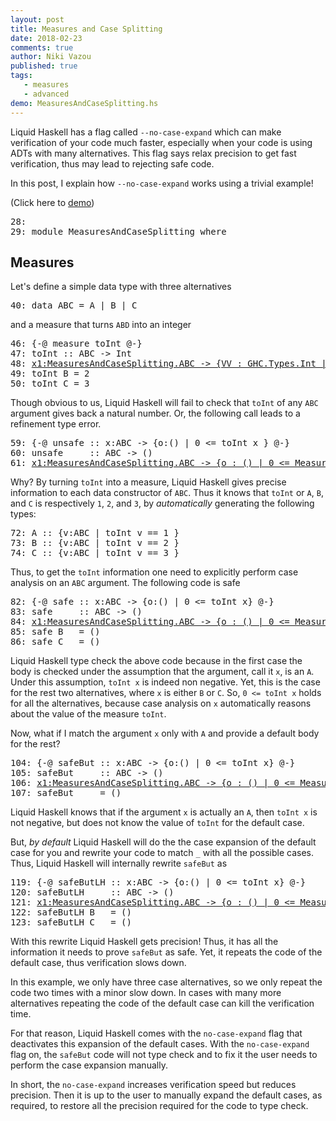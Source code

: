 ```yaml
---
layout: post
title: Measures and Case Splitting
date: 2018-02-23
comments: true
author: Niki Vazou
published: true
tags:
   - measures
   - advanced
demo: MeasuresAndCaseSplitting.hs
---
```


Liquid Haskell has a flag called `--no-case-expand`
which can make verification of your code much faster,
especially when your code is using ADTs with many alternatives.
This flag says relax precision to get fast verification,
thus may lead to rejecting safe code.

In this post, I explain how `--no-case-expand`
works using a trivial example!

(Click here to [demo][demo])

<!-- more -->


<div class="hidden">

<pre><span class=hs-linenum>28: </span>
<span class=hs-linenum>29: </span><span class='hs-keyword'>module</span> <span class='hs-conid'>MeasuresAndCaseSplitting</span> <span class='hs-keyword'>where</span>
</pre>
</div>


Measures
---------

Let's define a simple data type with three alternatives


<pre><span class=hs-linenum>40: </span><span class='hs-keyword'>data</span> <span class='hs-conid'>ABC</span> <span class='hs-keyglyph'>=</span> <span class='hs-conid'>A</span> <span class='hs-keyglyph'>|</span> <span class='hs-conid'>B</span> <span class='hs-keyglyph'>|</span> <span class='hs-conid'>C</span>
</pre>

and a measure that turns `ABD` into an integer


<pre><span class=hs-linenum>46: </span><span class='hs-keyword'>{-@</span> <span class='hs-varid'>measure</span> <span class='hs-varid'>toInt</span> <span class='hs-keyword'>@-}</span>
<span class=hs-linenum>47: </span><span class='hs-definition'>toInt</span> <span class='hs-keyglyph'>::</span> <span class='hs-conid'>ABC</span> <span class='hs-keyglyph'>-&gt;</span> <span class='hs-conid'>Int</span>
<span class=hs-linenum>48: </span><a class=annot href="#"><span class=annottext>x1:MeasuresAndCaseSplitting.ABC -&gt; {VV : GHC.Types.Int | VV == MeasuresAndCaseSplitting.toInt x1}</span><span class='hs-definition'>toInt</span></a> <span class='hs-conid'>A</span> <span class='hs-keyglyph'>=</span> <span class='hs-num'>1</span>
<span class=hs-linenum>49: </span><span class='hs-definition'>toInt</span> <span class='hs-conid'>B</span> <span class='hs-keyglyph'>=</span> <span class='hs-num'>2</span>
<span class=hs-linenum>50: </span><span class='hs-definition'>toInt</span> <span class='hs-conid'>C</span> <span class='hs-keyglyph'>=</span> <span class='hs-num'>3</span>
</pre>

Though obvious to us, Liquid Haskell will fail to check
that `toInt` of any `ABC` argument
gives back a natural number.
Or, the following call leads to a refinement type error.


<pre><span class=hs-linenum>59: </span><span class='hs-keyword'>{-@</span> <span class='hs-keyword'>unsafe</span> <span class='hs-keyglyph'>::</span> <span class='hs-varid'>x</span><span class='hs-conop'>:</span><span class='hs-conid'>ABC</span> <span class='hs-keyglyph'>-&gt;</span> <span class='hs-keyword'>{o:</span><span class='hs-conid'>()</span> <span class='hs-keyword'>| 0 &lt;= toInt x }</span> <span class='hs-keyword'>@-}</span>
<span class=hs-linenum>60: </span><span class='hs-keyword'>unsafe</span>     <span class='hs-keyglyph'>::</span> <span class='hs-conid'>ABC</span> <span class='hs-keyglyph'>-&gt;</span> <span class='hs-conid'>()</span>
<span class=hs-linenum>61: </span><span class=hs-error><a class=annot href="#"><span class=annottext>x1:MeasuresAndCaseSplitting.ABC -&gt; {o : () | 0 &lt;= MeasuresAndCaseSplitting.toInt x1}</span><span class='hs-keyword'>unsafe</span></a></span> <a class=annot href="#"><span class=annottext>MeasuresAndCaseSplitting.ABC</span><span class='hs-varid'>x</span></a>   <span class='hs-keyglyph'>=</span> <span class='hs-conid'>()</span>
</pre>

Why?
By turning `toInt` into a measure, Liquid Haskell
gives precise information to each data constructor of `ABC`.
Thus it knows that `toInt` or `A`, `B`, and `C`
is respectively `1`, `2`, and `3`, by *automatically*
generating the following types:


<pre><span class=hs-linenum>72: </span><span class='hs-conid'>A</span> <span class='hs-keyglyph'>::</span> <span class='hs-layout'>{</span><span class='hs-varid'>v</span><span class='hs-conop'>:</span><span class='hs-conid'>ABC</span> <span class='hs-keyglyph'>|</span> <span class='hs-varid'>toInt</span> <span class='hs-varid'>v</span> <span class='hs-varop'>==</span> <span class='hs-num'>1</span> <span class='hs-layout'>}</span>
<span class=hs-linenum>73: </span><span class='hs-conid'>B</span> <span class='hs-keyglyph'>::</span> <span class='hs-layout'>{</span><span class='hs-varid'>v</span><span class='hs-conop'>:</span><span class='hs-conid'>ABC</span> <span class='hs-keyglyph'>|</span> <span class='hs-varid'>toInt</span> <span class='hs-varid'>v</span> <span class='hs-varop'>==</span> <span class='hs-num'>2</span> <span class='hs-layout'>}</span>
<span class=hs-linenum>74: </span><span class='hs-conid'>C</span> <span class='hs-keyglyph'>::</span> <span class='hs-layout'>{</span><span class='hs-varid'>v</span><span class='hs-conop'>:</span><span class='hs-conid'>ABC</span> <span class='hs-keyglyph'>|</span> <span class='hs-varid'>toInt</span> <span class='hs-varid'>v</span> <span class='hs-varop'>==</span> <span class='hs-num'>3</span> <span class='hs-layout'>}</span>
</pre>

Thus, to get the `toInt` information one need to
explicitly perform case analysis on an `ABC` argument.
The following code is safe


<pre><span class=hs-linenum>82: </span><span class='hs-keyword'>{-@</span> <span class='hs-keyword'>safe</span> <span class='hs-keyglyph'>::</span> <span class='hs-varid'>x</span><span class='hs-conop'>:</span><span class='hs-conid'>ABC</span> <span class='hs-keyglyph'>-&gt;</span> <span class='hs-keyword'>{o:</span><span class='hs-conid'>()</span> <span class='hs-keyword'>| 0 &lt;= toInt x}</span> <span class='hs-keyword'>@-}</span>
<span class=hs-linenum>83: </span><span class='hs-keyword'>safe</span>     <span class='hs-keyglyph'>::</span> <span class='hs-conid'>ABC</span> <span class='hs-keyglyph'>-&gt;</span> <span class='hs-conid'>()</span>
<span class=hs-linenum>84: </span><a class=annot href="#"><span class=annottext>x1:MeasuresAndCaseSplitting.ABC -&gt; {o : () | 0 &lt;= MeasuresAndCaseSplitting.toInt x1}</span><span class='hs-keyword'>safe</span></a> <span class='hs-conid'>A</span>   <span class='hs-keyglyph'>=</span> <span class='hs-conid'>()</span>
<span class=hs-linenum>85: </span><span class='hs-keyword'>safe</span> <span class='hs-conid'>B</span>   <span class='hs-keyglyph'>=</span> <span class='hs-conid'>()</span>
<span class=hs-linenum>86: </span><span class='hs-keyword'>safe</span> <span class='hs-conid'>C</span>   <span class='hs-keyglyph'>=</span> <span class='hs-conid'>()</span>
</pre>

Liquid Haskell type check the above code because
in the first case the body is checked under the assumption
that the argument, call it `x`, is an `A`.
Under this assumption, `toInt x` is indeed non negative.
Yet, this is the case for the rest two alternatives,
where `x` is either `B` or `C`.
So, `0 <= toInt x` holds for all the alternatives,
because case analysis on `x` automatically reasons about the
value of the measure `toInt`.


Now, what if I match the argument `x` only with `A`
and provide a default body for the rest?


<pre><span class=hs-linenum>104: </span><span class='hs-keyword'>{-@</span> <span class='hs-varid'>safeBut</span> <span class='hs-keyglyph'>::</span> <span class='hs-varid'>x</span><span class='hs-conop'>:</span><span class='hs-conid'>ABC</span> <span class='hs-keyglyph'>-&gt;</span> <span class='hs-keyword'>{o:</span><span class='hs-conid'>()</span> <span class='hs-keyword'>| 0 &lt;= toInt x}</span> <span class='hs-keyword'>@-}</span>
<span class=hs-linenum>105: </span><span class='hs-definition'>safeBut</span>     <span class='hs-keyglyph'>::</span> <span class='hs-conid'>ABC</span> <span class='hs-keyglyph'>-&gt;</span> <span class='hs-conid'>()</span>
<span class=hs-linenum>106: </span><a class=annot href="#"><span class=annottext>x1:MeasuresAndCaseSplitting.ABC -&gt; {o : () | 0 &lt;= MeasuresAndCaseSplitting.toInt x1}</span><span class='hs-definition'>safeBut</span></a> <span class='hs-conid'>A</span>   <span class='hs-keyglyph'>=</span> <span class='hs-conid'>()</span>
<span class=hs-linenum>107: </span><span class='hs-definition'>safeBut</span> <span class='hs-keyword'>_</span>   <span class='hs-keyglyph'>=</span> <span class='hs-conid'>()</span>
</pre>

Liquid Haskell knows that if the argument `x` is actually an `A`,
then `toInt x` is not negative, but does not know the value of `toInt`
for the default case.

But, *by default* Liquid Haskell will do the the case expansion
of the default case for you and rewrite your code to match `_`
with all the possible cases.
Thus, Liquid Haskell will internally rewrite `safeBut` as

<pre><span class=hs-linenum>119: </span><span class='hs-keyword'>{-@</span> <span class='hs-varid'>safeButLH</span> <span class='hs-keyglyph'>::</span> <span class='hs-varid'>x</span><span class='hs-conop'>:</span><span class='hs-conid'>ABC</span> <span class='hs-keyglyph'>-&gt;</span> <span class='hs-keyword'>{o:</span><span class='hs-conid'>()</span> <span class='hs-keyword'>| 0 &lt;= toInt x}</span> <span class='hs-keyword'>@-}</span>
<span class=hs-linenum>120: </span><span class='hs-definition'>safeButLH</span>     <span class='hs-keyglyph'>::</span> <span class='hs-conid'>ABC</span> <span class='hs-keyglyph'>-&gt;</span> <span class='hs-conid'>()</span>
<span class=hs-linenum>121: </span><a class=annot href="#"><span class=annottext>x1:MeasuresAndCaseSplitting.ABC -&gt; {o : () | 0 &lt;= MeasuresAndCaseSplitting.toInt x1}</span><span class='hs-definition'>safeButLH</span></a> <span class='hs-conid'>A</span>   <span class='hs-keyglyph'>=</span> <span class='hs-conid'>()</span>
<span class=hs-linenum>122: </span><span class='hs-definition'>safeButLH</span> <span class='hs-conid'>B</span>   <span class='hs-keyglyph'>=</span> <span class='hs-conid'>()</span>
<span class=hs-linenum>123: </span><span class='hs-definition'>safeButLH</span> <span class='hs-conid'>C</span>   <span class='hs-keyglyph'>=</span> <span class='hs-conid'>()</span>
</pre>

With this rewrite Liquid Haskell gets precision!
Thus, it has all the information it needs to prove `safeBut` as safe.
Yet, it repeats the code of the default case,
thus verification slows down.

In this example, we only have three case alternatives,
so we only repeat the code two times with a minor slow down.
In cases with many more alternatives repeating the code
of the default case can kill the verification time.

For that reason, Liquid Haskell comes with the `no-case-expand`
flag that deactivates this expansion of the default cases.
With the `no-case-expand` flag on, the `safeBut` code will not type check
and to fix it the user needs to perform the case expansion manually.

In short, the `no-case-expand` increases verification speed
but reduces precision. Then it is up to the user
to manually expand the default cases, as required,
to restore all the precision required for the code to type check.

[demo]:              https://liquidhaskell.goto.ucsd.edu/index.html#?demo=RangeSet.hs
